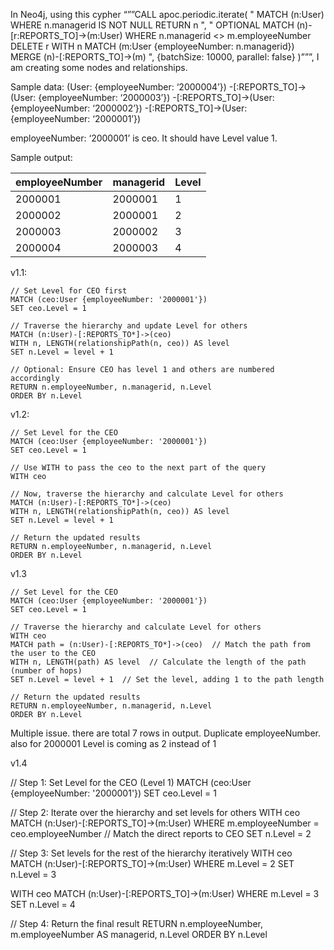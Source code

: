 In Neo4j, using this cypher “””CALL apoc.periodic.iterate( " MATCH (n:User) WHERE n.managerid IS NOT NULL RETURN n ", " OPTIONAL MATCH (n)-[r:REPORTS_TO]->(m:User) WHERE n.managerid <> m.employeeNumber DELETE r WITH n MATCH (m:User {employeeNumber: n.managerid}) MERGE (n)-[:REPORTS_TO]->(m) ", {batchSize: 10000, parallel: false} )”””, I am creating some nodes and relationships.


Sample data:
(User: {employeeNumber: ‘2000004’}) -[:REPORTS_TO]->(User: {employeeNumber: ‘2000003’}) -[:REPORTS_TO]->(User: {employeeNumber: ‘2000002’}) -[:REPORTS_TO]->(User: {employeeNumber: ‘2000001’}) 

employeeNumber: ‘2000001’ is ceo. It should have Level value 1.

Sample output:

| employeeNumber | managerid | Level |
|----------------|-----------|-------|
| 2000001        | 2000001   | 1     |
| 2000002        | 2000001   | 2     |
| 2000003        | 2000002   | 3     |
| 2000004        | 2000003   | 4     |

v1.1:

    // Set Level for CEO first
    MATCH (ceo:User {employeeNumber: '2000001'})
    SET ceo.Level = 1

    // Traverse the hierarchy and update Level for others
    MATCH (n:User)-[:REPORTS_TO*]->(ceo)
    WITH n, LENGTH(relationshipPath(n, ceo)) AS level
    SET n.Level = level + 1

    // Optional: Ensure CEO has level 1 and others are numbered accordingly
    RETURN n.employeeNumber, n.managerid, n.Level
    ORDER BY n.Level

v1.2: 

    // Set Level for the CEO
    MATCH (ceo:User {employeeNumber: '2000001'})
    SET ceo.Level = 1

    // Use WITH to pass the ceo to the next part of the query
    WITH ceo

    // Now, traverse the hierarchy and calculate Level for others
    MATCH (n:User)-[:REPORTS_TO*]->(ceo)
    WITH n, LENGTH(relationshipPath(n, ceo)) AS level
    SET n.Level = level + 1

    // Return the updated results
    RETURN n.employeeNumber, n.managerid, n.Level
    ORDER BY n.Level

v1.3

    // Set Level for the CEO
    MATCH (ceo:User {employeeNumber: '2000001'})
    SET ceo.Level = 1

    // Traverse the hierarchy and calculate Level for others
    WITH ceo
    MATCH path = (n:User)-[:REPORTS_TO*]->(ceo)  // Match the path from the user to the CEO
    WITH n, LENGTH(path) AS level  // Calculate the length of the path (number of hops)
    SET n.Level = level + 1  // Set the level, adding 1 to the path length

    // Return the updated results
    RETURN n.employeeNumber, n.managerid, n.Level
    ORDER BY n.Level

Multiple issue. there are total 7 rows in output. Duplicate employeeNumber. also for 2000001 Level is coming as 2 instead of 1

v1.4

// Step 1: Set Level for the CEO (Level 1)
MATCH (ceo:User {employeeNumber: '2000001'})
SET ceo.Level = 1

// Step 2: Iterate over the hierarchy and set levels for others
WITH ceo
MATCH (n:User)-[:REPORTS_TO]->(m:User)
WHERE m.employeeNumber = ceo.employeeNumber  // Match the direct reports to CEO
SET n.Level = 2

// Step 3: Set levels for the rest of the hierarchy iteratively
WITH ceo
MATCH (n:User)-[:REPORTS_TO]->(m:User)
WHERE m.Level = 2
SET n.Level = 3

WITH ceo
MATCH (n:User)-[:REPORTS_TO]->(m:User)
WHERE m.Level = 3
SET n.Level = 4

// Step 4: Return the final result
RETURN n.employeeNumber, m.employeeNumber AS managerid, n.Level
ORDER BY n.Level








